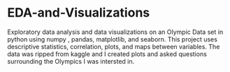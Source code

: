 # EDA-and-Visualizations
Exploratory data analysis and data visualizations on an Olympic Data set in python using numpy , pandas, matplotlib, and seaborn. This project uses descriptive statistics, correlation, plots, and maps between variables.
The data was ripped from kaggle and I created plots and asked questions surrounding the Olympics I was intersted in.
